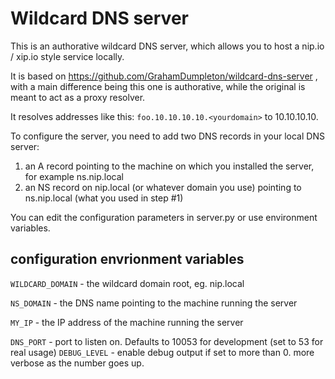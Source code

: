 # Wildcard DNS server

This is an authorative wildcard DNS server, which allows you to host a nip.io / xip.io style service locally.

It is based on https://github.com/GrahamDumpleton/wildcard-dns-server , with a main difference being
this one is authorative, while the original is meant to act as a proxy resolver.

It resolves addresses like this:
`foo.10.10.10.10.<yourdomain>`
to
10.10.10.10.

To configure the server, you need to add two DNS records in your local DNS server:

1) an A record pointing to the machine on which you installed the server, for example ns.nip.local
2) an NS record on nip.local (or whatever domain you use) pointing to ns.nip.local (what you used in step #1)

You can edit the configuration parameters in server.py or use environment variables.

## configuration envrionment variables
`WILDCARD_DOMAIN` - the wildcard domain root, eg. nip.local

`NS_DOMAIN` - the DNS name pointing to the machine running the server

`MY_IP` - the IP address of the machine running the server

`DNS_PORT` - port to listen on. Defaults to 10053 for development (set to 53 for real usage)
`DEBUG_LEVEL` - enable debug output if set to more than 0. more verbose as the number goes up.
